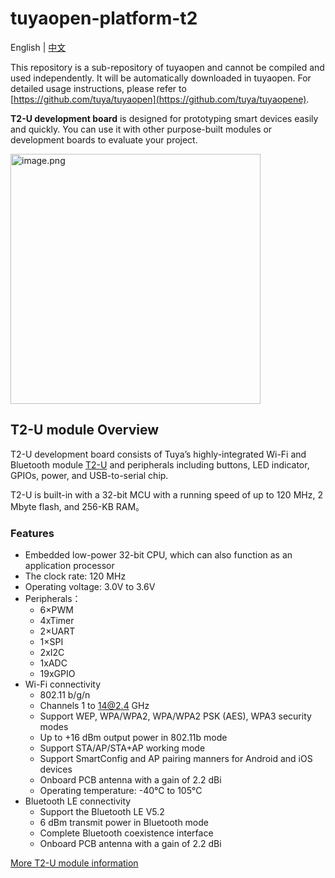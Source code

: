 # tuyaopen-platform-t2
English | [中文](README_zh.md)

This repository is a sub-repository of tuyaopen and cannot be compiled and used independently. It will be automatically downloaded in tuyaopen. For detailed usage instructions, please refer to [https://github.com/tuya/tuyaopen](https://github.com/tuya/tuyaopene).

**T2-U development board** is designed for prototyping smart devices easily and quickly. You can use it with other purpose-built modules or development boards to evaluate your project.

<img alt="image.png" src="https://airtake-public-data-1254153901.cos.ap-shanghai.myqcloud.com/content-platform/hestia/16781047011ffea0d5520.png" width="400">

## T2-U module Overview
T2-U development board consists of Tuya’s highly-integrated Wi-Fi and Bluetooth module [T2-U](https://developer.tuya.com/en/docs/iot/T2-U-module-datasheet?id=Kce1tncb80ldq) and peripherals including buttons, LED indicator, GPIOs, power, and USB-to-serial chip.

T2-U is built-in with a 32-bit MCU with a running speed of up to 120 MHz, 2 Mbyte flash, and 256-KB RAM。

### Features

- Embedded low-power 32-bit CPU, which can also function as an application processor
- The clock rate: 120 MHz
- Operating voltage: 3.0V to 3.6V
- Peripherals：
  - 6×PWM
  - 4xTimer
  - 2×UART
  - 1×SPI
  - 2xI2C
  - 1xADC
  - 19xGPIO
- Wi-Fi connectivity
  - 802.11 b/g/n
  - Channels 1 to 14@2.4 GHz
  - Support WEP, WPA/WPA2, WPA/WPA2 PSK (AES), WPA3 security modes
  - Up to +16 dBm output power in 802.11b mode
  - Support STA/AP/STA+AP working mode
  - Support SmartConfig and AP pairing manners for Android and iOS devices
  - Onboard PCB antenna with a gain of 2.2 dBi
  - Operating temperature: -40°C to 105°C
- Bluetooth LE connectivity
  - Support the Bluetooth LE V5.2
  - 6 dBm transmit power in Bluetooth mode
  - Complete Bluetooth coexistence interface
  - Onboard PCB antenna with a gain of 2.2 dBi

[ More T2-U module information](https://developer.tuya.com/en/docs/iot/T2-U-module-datasheet?id=Kce1tncb80ldq)
